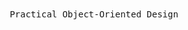 <div style={{ align="center"}}>
    <samp>
        Practical Object-Oriented Design
    </samp>
</div>
